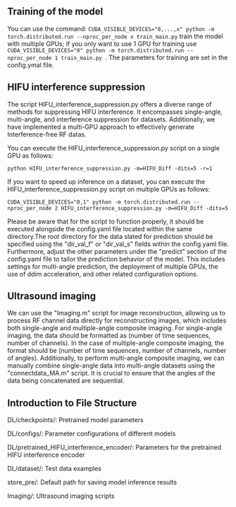 ## Training of the model

You can use the command: `CUDA_VISIBLE_DEVICES="0,...,x" python -m torch.distributed.run --nproc_per_node x train_main.py` train the model with multiple GPUs; if you only want to use 1 GPU for training use `CUDA_VISIBLE_DEVICES="0" python -m torch.distributed.run --nproc_per_node 1 train_main.py `. The parameters for training are set in the config.ymal file.

## HIFU interference suppression

The script HIFU_interference_suppression.py offers a diverse range of methods for suppressing HIFU interference. It encompasses single-angle, multi-angle, and interference suppression for datasets. Additionally, we have implemented a multi-GPU approach to effectively generate Interference-free RF datas. 

You can execute the HIFU_interference_suppression.py script on a single GPU as follows:

`python HIFU_interference_suppression.py -m=HIFU_Diff -dits=5 -r=1`  

If you want to speed up inference on a dataset, you can execute the HIFU_interference_suppression.py script on multiple GPUs as follows:

`CUDA_VISIBLE_DEVICES="0,1" python -m torch.distributed.run --nproc_per_node 2 HIFU_interference_suppression.py -m=HIFU_Diff -dits=5`

Please be aware that for the script to function properly, it should be executed alongside the config.yaml file located within the same directory.The root directory for the data slated for prediction should be specified using the "dir_val_f" or "dir_val_s" fields within the config.yaml file. Furthermore, adjust the other parameters under the "predict" section of the config.yaml file to tailor the prediction behavior of the model. This includes settings for multi-angle prediction, the deployment of multiple GPUs, the use of ddim acceleration, and other related configuration options.

## Ultrasound imaging

We can use the "Imaging.m" script for image reconstruction, allowing us to process RF channel data directly for reconstructing images, which includes both single-angle and multiple-angle composite imaging. For single-angle imaging, the data should be formatted as (number of time sequences, number of channels). In the case of multiple-angle composite imaging, the format should be (number of time sequences, number of channels, number of angles). Additionally, to perform multi-angle composite imaging, we can manually combine single-angle data into multi-angle datasets using the "connectdata_MA.m" script. It is crucial to ensure that the angles of the data being concatenated are sequential.

## Introduction to File Structure

DL/checkpoints/: Pretrained model parameters

DL/configs/: Parameter configurations of different models

DL/pretrained_HIFU_interference_encoder/: Parameters for the pretrained HIFU interference encoder

DL/dataset/: Test data examples

store_pre/: Default path for saving model inference results

Imaging/: Ultrasound imaging scripts
